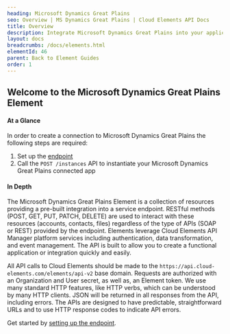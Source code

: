 ```yaml
---
heading: Microsoft Dynamics Great Plains
seo: Overview | MS Dynamics Great Plains | Cloud Elements API Docs
title: Overview
description: Integrate Microsoft Dynamics Great Plains into your application via the Cloud Elements APIs.
layout: docs
breadcrumbs: /docs/elements.html
elementId: 46
parent: Back to Element Guides
order: 1
---
```


## Welcome to the Microsoft Dynamics Great Plains Element


#### At a Glance

In order to create a connection to Microsoft Dynamics Great Plains the following steps are required:

1. Set up the [endpoint](greatplains-endpoint-setup.html)
2. Call the `POST /instances` API to instantiate your Microsoft Dynamics Great Plains connected app

#### In Depth

The Microsoft Dynamics Great Plains Element is a collection of resources providing a pre-built integration into a service endpoint. RESTful methods (POST, GET, PUT, PATCH, DELETE) are used to interact with these resources (accounts, contacts, files) regardless of the type of APIs (SOAP or REST) provided by the endpoint. Elements leverage Cloud Elements API Manager platform services including authentication, data transformation, and event management.  The API is built to allow you to create a functional application or integration quickly and easily.

All API calls to Cloud Elements should be made to the `https://api.cloud-elements.com/elements/api-v2` base domain. Requests are authorized with an Organization and User secret, as well as, an Element token.  We use many standard HTTP features, like HTTP verbs, which can be understood by many HTTP clients. JSON will be returned in all responses from the API, including errors. The APIs are designed to have predictable, straightforward URLs and to use HTTP response codes to indicate API errors.

Get started by [setting up the endpoint](greatplains-endpoint-setup.html).
